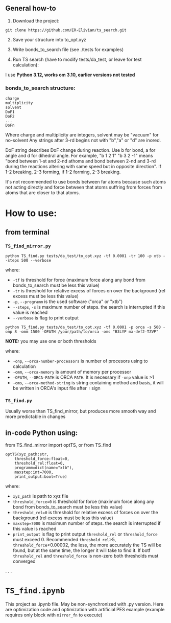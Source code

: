 ## General how-to
1. Download the project:
```
git clone https://github.com/ER-Elivian/ts_search.git
```
2. Save your structure into to_opt.xyz

3. Write bonds_to_search file (see ./tests for examples)

4. Run TS search (have to modify tests/da_test, or leave for test calculation):

I use <b>Python 3.12, works om 3.10, earlier versions not tested</b>

### bonds_to_search structure:
```
charge
multiplicity
solvent
DoF1
DoF2
...
DoFn
```
Where charge and multiplicity are integers, solvent may be "vacuum" for no-solvent
Any strings after 3-rd begins not with "b","a" or "d" are inored.

DoF string describes DoF change during reaction.
Use b for bond, a for angle and d for dihedral angle. 
For example, "b 1 2 1" "b 3 2 -1"  means "bond between 1-st and 2-nd athoms and bond 
between 2-nd and 3-rd during the reactions altering with same speed but in opposite direction". If 1-2 breaking, 2-3 forming, if 1-2 forming, 2-3 breaking.

It's not recommended to use bonds between far atoms because such atoms not acting directly and force between that atoms suffring from forces from atoms that are closer to that atoms.
# How to use:
## from terminal
### `TS_find_mirror.py`

```
python TS_find.py tests/da_test/to_opt.xyz -tf 0.0001 -tr 100 -p xtb --steps 500 --verbose
```


where: 
* `-tf` is threshold for force (maximum force along any bond from bonds_to_search must be less this value)
* `-tr` is threshold for relative excess of forces on  over the background (rel excess must be less this value)
* `-p`, `--programm` is the used software ("orca" or "xtb")
* `--steps`, `-s` is maximum number of steps. the search is interrupted if this value is reached
* `--verbose` is flag to print output


```
python TS_find.py tests/da_test/to_opt.xyz -tf 0.0001 -p orca -s 500 -onp 8 -omm 1500 -OPATH /your/path/to/orca -oms "B3LYP ma-def2-TZVP"
```
<b>NOTE:</b> you may use one or both thresholds

where: 
* `-onp`, `--orca-number-processors` is number of procesors using to calculation
* `-omm`, `--orca-memory` is amount of memory per processor  
* `-OPATH`, `--ORCA-PATH` is ORCA `PATH`. It is necessary if `-onp` value is >1
* `-oms`, `--orca-method-string` is string containing method and basis, it will be written in ORCA's input file after `!` sign

### `TS_find.py`
Usually worse than TS_find_mirror, but produces more smooth way and more predictable in changes


## in-code Python using:

from TS_find_mirror import optTS, or from TS_find
```
optTS(xyz_path:str,
    threshold_force:float=0, 
    threshold_rel:float=0,
    programm=dict(name="xtb"), 
    maxstep:int=7000, 
    print_output:bool=True)
```
where:
- `xyz_path` is path to xyz file 
- `threshold_force=0` is threshold for force (maximum force along any bond from bonds_to_search must be less this value)
- `threshold_rel=0` is threshold for relative excess of forces on  over the background (rel excess must be less this value)
- `maxstep=7000` is maximum number of steps. the search is interrupted if this value is reached
- `print_output` is flag to print output
`threshold_rel` or `threshold_force` must exceed 0. Recommended `threshold_rel`>5, `threshold_force`>0.00002, the less, the more accurately the TS will be found, but at the same time, the longer it will take to find it. If botf `threshold_rel` and `threshold_force` is non-zero both thresholds must converged

. . .

# `TS_find.ipynb`
This project as .ipynb file. May be non-synchronized with .py version. Here are optimization code and optimization with artificial PES example (example requires only block with `mirror_fn` to execute)
